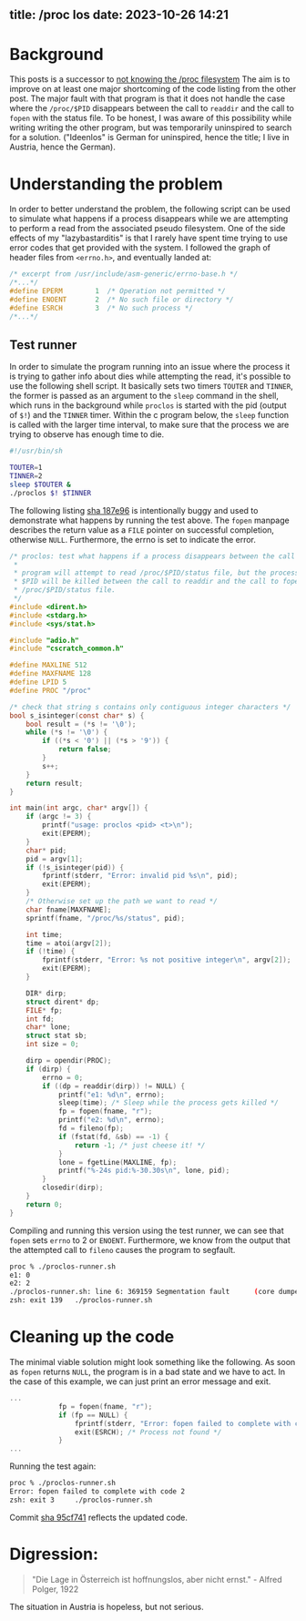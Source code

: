 title: /proc los
date: 2023-10-26 14:21
---

# Background

This posts is a successor to [not knowing the /proc filesystem](/programming/idkproc)
The aim is to improve on at least one major shortcoming of the code
listing from the other post. The major fault with that program is that
it does not handle the case where the `/proc/$PID` disappears between
the call to `readdir` and the call to `fopen` with the status file.
To be honest, I was aware of this possibility while writing writing
the other program, but was temporarily uninspired to search for a
solution. ("Ideenlos" is German for uninspired, hence the title; I live
in Austria, hence the German).


# Understanding the problem

In order to better understand the problem, the following script can
be used to simulate what happens if a process disappears while we are
attempting to perform a read from the associated pseudo filesystem.
One of the side effects of my "lazybastarditis" is that I rarely have
spent time trying to use error codes that get provided with the system.
I followed the graph of header files from `<errno.h>`, and eventually
landed at:

```c
/* excerpt from /usr/include/asm-generic/errno-base.h */
/*...*/
#define	EPERM		 1	/* Operation not permitted */
#define	ENOENT		 2	/* No such file or directory */
#define	ESRCH		 3	/* No such process */
/*...*/
```

## Test runner

In order to simulate the program running into an issue where the process
it is trying to gather info about dies while attempting the read, it's
possible to use the following shell script. It basically sets two
timers `TOUTER` and `TINNER`, the former is passed as an argument to
the `sleep` command in the shell, which runs in the background while
`proclos` is started with the pid (output of `$!`) and the `TINNER`
timer. Within the c program below, the `sleep` function is called with
the larger time interval, to make sure that the process we are trying to
observe has enough time to die.

```sh
#!/usr/bin/sh

TOUTER=1
TINNER=2
sleep $TOUTER &
./proclos $! $TINNER
```

The following listing [sha 187e96](https://github.com/adammccartney/cscratch/commit/187e96075943c4cad36c1b94134f6b99409e1591)
is intentionally buggy and used to demonstrate what happens by running the test
above. The `fopen` manpage describes the return value as a `FILE` pointer on
successful completion, otherwise `NULL`. Furthermore, the errno is set to
indicate the error.

```c
/* proclos: test what happens if a process disappears between the call to
 *
 * program will attempt to read /proc/$PID/status file, but the process with
 * $PID will be killed between the call to readdir and the call to fopen on the 
 * /proc/$PID/status file.
 */
#include <dirent.h>
#include <stdarg.h>
#include <sys/stat.h>

#include "adio.h"
#include "cscratch_common.h"

#define MAXLINE 512
#define MAXFNAME 128
#define LPID 5
#define PROC "/proc"

/* check that string s contains only contiguous integer characters */
bool s_isinteger(const char* s) {
    bool result = (*s != '\0');
    while (*s != '\0') {
        if ((*s < '0') || (*s > '9')) {
            return false;
        }
        s++;
    }
    return result;
}

int main(int argc, char* argv[]) {
    if (argc != 3) {
        printf("usage: proclos <pid> <t>\n");
        exit(EPERM);
    }
    char* pid;
    pid = argv[1];
    if (!s_isinteger(pid)) {
        fprintf(stderr, "Error: invalid pid %s\n", pid);
        exit(EPERM);
    } 
    /* Otherwise set up the path we want to read */
    char fname[MAXFNAME];
    sprintf(fname, "/proc/%s/status", pid);

    int time;
    time = atoi(argv[2]);
    if (!time) {
        fprintf(stderr, "Error: %s not positive integer\n", argv[2]);
        exit(EPERM);
    }

    DIR* dirp;
    struct dirent* dp;
    FILE* fp;
    int fd;
    char* lone;
    struct stat sb;
    int size = 0;

    dirp = opendir(PROC);
    if (dirp) {
        errno = 0;
        if ((dp = readdir(dirp)) != NULL) {
            printf("e1: %d\n", errno);
            sleep(time); /* Sleep while the process gets killed */
            fp = fopen(fname, "r");
            printf("e2: %d\n", errno);
            fd = fileno(fp);
            if (fstat(fd, &sb) == -1) {
                return -1; /* just cheese it! */
            }
            lone = fgetLine(MAXLINE, fp);
            printf("%-24s pid:%-30.30s\n", lone, pid);
        }
        closedir(dirp);
    }
    return 0;
}
```

Compiling and running this version using the test runner, we can see
that `fopen` sets `errno` to 2 or `ENOENT`. Furthermore, we know from
the output that the attempted call to `fileno` causes the program to
segfault.

```sh
proc % ./proclos-runner.sh                                                                                                                   (proclos◆◆) ~/Code/cscratch/proc
e1: 0
e2: 2
./proclos-runner.sh: line 6: 369159 Segmentation fault      (core dumped) ./proclos $! $TINNER
zsh: exit 139   ./proclos-runner.sh
```

# Cleaning up the code

The minimal viable solution might look something like the following. As soon as
`fopen` returns `NULL`, the program is in a bad state and we have to act. In the
case of this example, we can just print an error message and exit.

```c
...
            fp = fopen(fname, "r");
            if (fp == NULL) {
                fprintf(stderr, "Error: fopen failed to complete with code %d\n", errno);
                exit(ESRCH); /* Process not found */
            }
...
```

Running the test again:

```sh
proc % ./proclos-runner.sh                                                                                                                    (proclos◆) ~/Code/cscratch/proc
Error: fopen failed to complete with code 2
zsh: exit 3     ./proclos-runner.sh
```

Commit [sha 95cf741](https://github.com/adammccartney/cscratch/commit/95cf741186daf8ccc2359113746c794945686e1f)
reflects the updated code.

# Digression:

> "Die Lage in Österreich ist hoffnungslos, aber nicht ernst."
>                                       - Alfred Polger, 1922

The situation in Austria is hopeless, but not serious.
